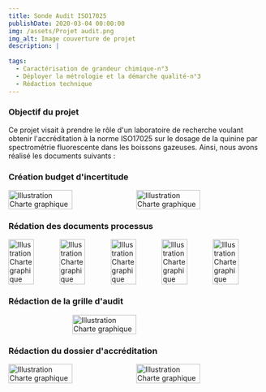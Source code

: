 ```yaml
---
title: Sonde Audit ISO17025
publishDate: 2020-03-04 00:00:00
img: /assets/Projet audit.png
img_alt: Image couverture de projet
description: |
  
tags: 
  - Caractérisation de grandeur chimique-n°3
  - Déployer la métrologie et la démarche qualité-n°3
  - Rédaction technique
---
```


### Objectif du projet
Ce projet visait à prendre le rôle d'un laboratoire de recherche voulant obtenir l'accréditation à la norme ISO17025 sur le dosage de la quinine par spectrométrie fluorescente dans les boissons gazeuses. Ainsi, nous avons réalisé les documents suivants :

### Création budget d'incertitude
<div style="display:flex; justify-content:center;">
    <img src="/assets/Budget1.png" alt="Illustration Charte graphique" width="50%">
    <img src="/assets/Budget2.png" alt="Illustration Charte graphique" width="50%">
</div>


### Rédation des documents processus 

<div style="display:flex; justify-content:center;">
    <img src="/assets/5S.png" alt="Illustration Charte graphique" width="50%">
    <img src="/assets/Process1.png" alt="Illustration Charte graphique" width="50%">
    <img src="/assets/Process2.png" alt="Illustration Charte graphique" width="50%">
    <img src="/assets/Ishikawa.png" alt="Illustration Charte graphique" width="50%">
    <img src="/assets/AMDEC.png" alt="Illustration Charte graphique" width="50%">
</div>


### Rédaction de la grille d'audit
<div style="display:flex; justify-content:center;">
    <img src="/assets/grilleaudit.png" alt="Illustration Charte graphique" width="50%">
</div>
 

### Rédaction du dossier d'accréditation
<div style="display:flex; justify-content:center;">
    <img src="/assets/Solution flexible.png" alt="Illustration Charte graphique" width="50%">
    <img src="/assets/Solution Flexible2.png" alt="Illustration Charte graphique" width="50%">
</div>

